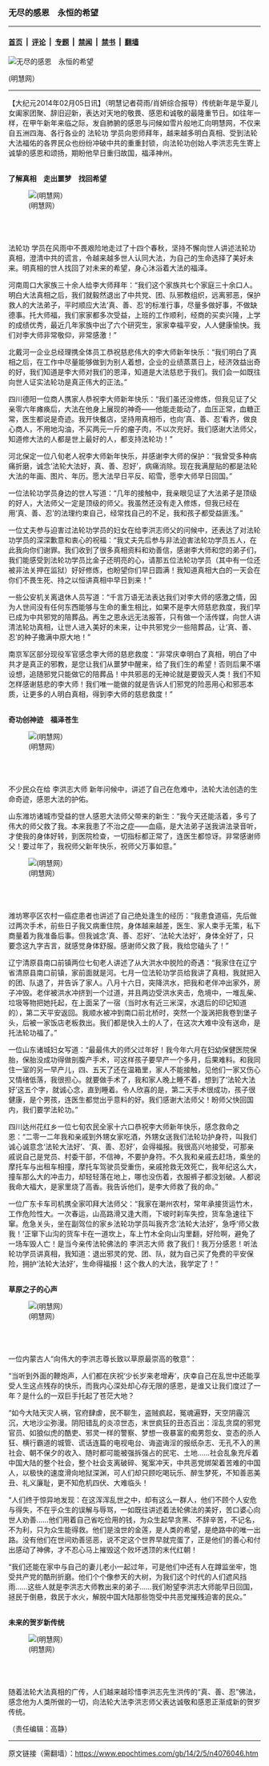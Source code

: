 ### 无尽的感恩　永恒的希望

---

#### [首页](../../../..?n4076046) &nbsp;|&nbsp; [评论](../../../../../epoch-comment?n4076046) &nbsp;|&nbsp; [专题](../../../../../epoch-special?n4076046) &nbsp;|&nbsp; [禁闻](../../../../../epoch-news?n4076046) &nbsp;|&nbsp; [禁书](../../../../../books?n4076046) &nbsp;|&nbsp; [翻墙](https://github.com/gfw-breaker/nogfw/blob/master/README.md?n4076046)


<div><img alt="无尽的感恩　永恒的希望" class="attachment-djy_600_400 size-djy_600_400 wp-post-image" src="https://i.epochtimes.com/assets/uploads/2014/02/1402050905121528-600x400.jpg"/>
<div class="caption">
 <p>
  (明慧网）
 </p>
</div></div><hr/><div class="post_content" id="artbody" itemprop="articleBody">
 <!-- article content begin -->
 <p>
  【大纪元2014年02月05日讯】（明慧记者荷雨/肖妍综合报导）传统新年是华夏儿女阖家团聚、辞旧迎新，表达对天地的敬畏、感恩和诚敬的最隆重节日。如往年一样，在甲午新年来临之际，发自肺腑的感恩与问候如雪片般地汇向明慧网，不仅来自五洲四海、各行各业的
  <ok href="https://www.epochtimes.com/gb/tag/%E6%B3%95%E8%BD%AE%E5%8A%9F.html">
   法轮功
  </ok>
  学员向恩师拜年，越来越多明白真相、受到法轮大法福佑的各界民众也纷纷冲破中共的重重封锁，向法轮功创始人李洪志先生寄上诚挚的感恩和颂扬，期盼他早日重归故国，福泽神州。
 </p>
 <p>
  <b>
   <br/>
   了解真相　走出噩梦　找回希望
  </b>
  <br/>
  <figure aria-describedby="caption-attachment-5691665" class="wp-caption aligncenter" id="attachment_5691665" style="width: 600px">
   <ok href=" https://i.epochtimes.com/assets/uploads/2014/02/1402050905261528-600x450.jpg" rel="noreferrer noopener" target="_blank">
    <img alt="(明慧网）" class="size-large wp-image-5691665" src="https://i.epochtimes.com/assets/uploads/2014/02/1402050905261528-600x450.jpg" title="(明慧网）"/>
   </ok>
   <br/><figcaption class="wp-caption-text" id="caption-attachment-5691665">
    (明慧网）
   </figcaption><br/>
  </figure><br/>
  <br/>
  <ok href="https://www.epochtimes.com/gb/tag/%E6%B3%95%E8%BD%AE%E5%8A%9F.html">
   法轮功
  </ok>
  学员在风雨中不畏艰险地走过了十四个春秋，坚持不懈向世人讲述法轮功真相，澄清中共的谎言，令越来越多世人认同大法，为自己的生命选择了美好未来。明真相的世人找回了对未来的希望，身心沐浴着大法的福泽。
 </p>
 <p>
  河南周口大家族三十余人给李大师拜年：“我们这个家族共七个家庭三十余口人。明白大法真相之后，我们就毅然退出了中共党、团、队邪教组织，远离邪恶，保护救人的大法弟子，平时顺应大法‘真、善、忍’的标准行事，尽量多做好事，不做缺德事。托大师福，我们家家都多次受益，上班的工作顺利，经商的买卖兴隆，上学的成绩优秀，最近几年家族中出了六个研究生，家家幸福平安，人人健康愉快。我们对李大师非常敬仰，非常感激！”
 </p>
 <p>
  北戴河一企业总经理携全体员工恭祝慈悲伟大的李大师新年快乐：“我们明白了真相之后，在工作中尽量能够做到为别人着想，企业的业绩蒸蒸日上，经济效益出奇的好，我们知道是李大师对我们的恩泽，知道是大法慈悲于我们。我们会一如既往向世人证实法轮功是真正伟大的正法。”
 </p>
 <p>
  四川德阳一位商人携家人恭祝李大师新年快乐：“我们虽还没修炼，但我见证了父亲零六年瘫痪后，大法在他身上展现的神奇——他能走能动了，血压正常，血糖正常，医生都说是奇迹。我开快餐店，坚持用真相币，也向‘真、善、忍’看齐，做良心商人，不用地沟油，不买两元一斤的瘤子肉，不以次充好。我们感谢大法师父，知道修大法的人都是世上最好的人，都支持法轮功！”
 </p>
 <p>
  河北保定一位八旬老人祝李大师新年快乐，并感谢李大师的保护：“我曾受多种病痛折磨，诚念‘法轮大法好，真、善、忍好’，病痛消除。现在我满屋贴的都是法轮大法的年画、图片、年历。愿大法早日平反、昭雪，愿李大师早日回国。”
 </p>
 <p>
  一位法轮功学员身边的世人写道：“几年的接触中，我亲眼见证了大法弟子是顶级的好人，大法师父一定是顶级的师父。我虽然还没有走入修炼，但我已经在用‘真、善、忍’的法理约束自己，经常找自己的不足，我和孩子都受益匪浅。”
 </p>
 <p>
  一位丈夫参与迫害过法轮功学员的妇女在给李洪志师父的问候中，还表达了对法轮功学员的深深歉意和衷心的祝福：“我丈夫先后参与非法迫害法轮功学员五人，在此我向你们谢罪。我们收到了很多真相资料和劝善信，感谢李大师和您的弟子们，我们能感受到法轮功学员比金子还明亮的心，请那五位法轮功学员（其中有一位还被非法关押在监狱）好好修炼，也盼望你们早日圆满！我知道真相大白的一天会在你们不畏生死、持之以恒讲真相中早日到来！”
 </p>
 <p>
  一些公安机关离退休人员写道：“千言万语无法表达我们对李大师的感激之情，因为人世间没有任何东西能够与生命的重生相比，如果不是李大师慈悲救度，我们早已成为中共邪党的陪葬品。再生之恩永远无法报答，只有做一个活传媒，向世人讲清法轮功真相，让世人进入美好的未来，让中共邪党少一些陪葬品，让‘真、善、忍’的种子撒满中原大地！”
 </p>
 <p>
  南京军区部分现役军官感念李大师的慈悲救度：“非常庆幸明白了真相，明白了中共才是真正的邪教，是您让我们从噩梦中醒来，给了我们生的希望！否则后果不堪设想，追随邪党只能做它的陪葬品！中共邪恶的无神论就是要毁灭人类！我们不知怎样感谢慈悲的李大师！我们唯一能做的就是告诉人们邪党的险恶用心和邪恶本质，让更多的人明白真相，得到李大师的慈悲救度！”
 </p>
 <p>
  <b>
   <br/>
   奇功创神迹　福泽苍生
  </b>
  <br/>
  <figure aria-describedby="caption-attachment-5691672" class="wp-caption aligncenter" id="attachment_5691672" style="width: 350px">
   <ok href=" https://i.epochtimes.com/assets/uploads/2014/02/1402050905191528.jpg" rel="noreferrer noopener" target="_blank">
    <img alt="(明慧网）" class="size-large wp-image-5691672" src="https://i.epochtimes.com/assets/uploads/2014/02/1402050905191528.jpg" title="(明慧网）"/>
   </ok>
   <br/><figcaption class="wp-caption-text" id="caption-attachment-5691672">
    (明慧网）
   </figcaption><br/>
  </figure><br/>
  <br/>
  不少民众在给
  <ok href="https://www.epochtimes.com/gb/tag/%E6%9D%8E%E6%B4%AA%E5%BF%97%E5%A4%A7%E5%B8%88.html">
   李洪志大师
  </ok>
  新年问候中，讲述了自己在危难中，法轮大法创造的生命奇迹，感恩大法的护佑。
 </p>
 <p>
  山东潍坊诸城市受益的世人感恩大法师父带来的新生：“我今天还能活着，多亏了伟大的师父救了我。本来我患了不治之症——血癌，是大法弟子送我讲法录音听，才使我的身体好转，到医院检查，一切指标都正常了，连医生都惊讶。非常感谢师父！要过年了，我祝师父新年快乐，祝师父万事如意。”
  <br/>
  <figure aria-describedby="caption-attachment-5691675" class="wp-caption aligncenter" id="attachment_5691675" style="width: 536px">
   <ok href=" https://i.epochtimes.com/assets/uploads/2014/02/1402050904541528.jpg" rel="noreferrer noopener" target="_blank">
    <img alt="(明慧网）" class="size-large wp-image-5691675" src="https://i.epochtimes.com/assets/uploads/2014/02/1402050904541528.jpg" title="(明慧网）"/>
   </ok>
   <br/><figcaption class="wp-caption-text" id="caption-attachment-5691675">
    (明慧网）
   </figcaption><br/>
  </figure><br/>
  <br/>
  潍坊寒亭区农村一癌症患者也讲述了自己绝处逢生的经历：“我患食道癌，先后做过两次手术，前些日子我又病重住院，身体越来越差，医生、家人束手无策，私下商量着为我准备后事。但我诚念‘真、善、忍好’、‘法轮大法好’，身体全好了，只要念这九字吉言，就感觉身体舒服。感谢师父救了我，我给您磕头了！”
 </p>
 <p>
  辽宁清原县南口前镇两位七旬老人讲述了从大洪水中脱险的奇遇：“我家住在辽宁省清原县南口前镇，家前面就是河。七月一位法轮功学员给我讲了真相，我就把入的团、队退了，并告诉了家人。八月十六日，突降洪水，把我和老伴冲出家外，房子冲毁。老伴被洪水冲挤到一个过道，并且两边受洪水夹击，危境中，一堆乱柴、垃圾等物把她托起，在上面呆了一宿（当时水有近三米深，水退后的印记知道的），第二天平安返回。我顺水被冲到南口前北桥时，突然一个漩涡把我卷到堡子头，后被一家饭店老板救出。我们都是快入土的人了，在这次大难中没有送命，是托法轮功福了。”
 </p>
 <p>
  一位山东诸城妇女写道：“最最伟大的师父过年好！我今年六月在妇幼保健医院保胎，保胎没成功得做剖腹产手术，可这样孩子要早产一个多月，后果难料。和我同住一室的另一早产儿，四、五天了还在温箱里，家人不能接触，见他们一家又伤心又情绪低落，我很担心。就要做手术了，我和家人晚上睡不着，想到了‘法轮大法好’这五个字，就诚心念，直到睡着。令人欣喜的是，第二天手术很成功，孩子很健康，是个男孩，连医生都觉出乎意料的好。我们感谢大法师父！盼师父快回国内，我们要学法轮功。”
 </p>
 <p>
  四川达州花红乡一位七旬农民全家十六口恭祝李大师新年快乐，感念救命之恩：“二零一二年我和亲戚到外甥女家吃酒，外甥女送我们法轮功护身符，叫我们诚心诚意念‘法轮大法好’、‘真、善、忍好’，会得福报。我很高兴地接受，可那亲戚说自己是党员、村委干部，不信神，不要护身符。不久我和亲戚去赶场，乘坐的摩托车与出租车相撞，摩托车驾驶员受重伤，亲戚抢救无效死亡，我年纪这么大，撞车那么大的冲击力，却轻轻落在地上，哪也没伤着，衣服裤子都没划破。人都说我命大福大，是家里烧了高香。我告诉他们，是李大师救了我的命。”
 </p>
 <p>
  一位广东卡车司机携全家叩拜大法师父：“我家在潮州农村，常年承接货运竹木，工作危险性大。一次春运，山高路滑又逢大雨，下坡时刹车失控，货车急速往下窜。危急关头，坐在副驾位的家乡法轮功学员叫我齐念‘法轮大法好’，急呼‘师父救我！’正窜下山沟的货车卡在一道坎上，车上竹木全向山沟里翻，好险啊，避免了一场车毁人亡！是当今亲传法轮佛法的
  <ok href="https://www.epochtimes.com/gb/tag/%E6%9D%8E%E6%B4%AA%E5%BF%97%E5%A4%A7%E5%B8%88.html">
   李洪志大师
  </ok>
  救了我们！我万分感恩！听法轮功学员讲真相，我知道：退出邪灵的党、团、队，就为自己买了免费的平安保险，拥护‘法轮大法好’，生命得福报！这个救人的大法，我学定了！”
 </p>
 <p>
  <b>
   <br/>
   草原之子的心声
  </b>
  <br/>
  <figure aria-describedby="caption-attachment-5691681" class="wp-caption aligncenter" id="attachment_5691681" style="width: 560px">
   <ok href=" https://i.epochtimes.com/assets/uploads/2014/02/1402050905031528.jpg" rel="noreferrer noopener" target="_blank">
    <img alt="(明慧网）" class="size-large wp-image-5691681" src="https://i.epochtimes.com/assets/uploads/2014/02/1402050905031528.jpg" title="(明慧网）"/>
   </ok>
   <br/><figcaption class="wp-caption-text" id="caption-attachment-5691681">
    (明慧网）
   </figcaption><br/>
  </figure><br/>
  <br/>
  一位内蒙古人“向伟大的李洪志尊长致以草原最崇高的敬意”：
 </p>
 <p>
  “当听到外面的鞭炮声，人们都在庆祝‘少长岁来老增寿’，庆幸自己在乱世中还能享受人生这点残存的快乐，而我内心深处却心存无限的感恩，是谁又让我们度过了一年？是什么的一双巨手托起了苍茫大地？
 </p>
 <p>
  “如今大陆天灾人祸，官府肆虐，民不聊生，盗贼疯起，冤魂遍野，天空阴霾沉沉，大地沙尘弥漫。阴阳错乱的炎凉世态，末世疯狂的丑态百出：淫乱贪腐的邪党官员、如狼似虎的酷吏、邪灵一样的警察、梦想一夜暴富的痴男怨女、变态的杀人狂、横行霸道的城管、谎话连篇的电视电台、诲盗诲淫的报纸杂志、无孔不入的黑社会、朝不保夕的收入、随时都可能被强拆强占的民宅、土地……社会乱象充斥着中国大陆的整个社会，整个社会支离破碎、冤案冲天，中共恶党绑架着苦难的中国人，以极快的速度滑向地狱深渊，可人们却只顾吃喝玩乐、醉生梦死，不知善恶美丑、礼义廉耻，更不知危机四伏、大难临头！
 </p>
 <p>
  “人们终于惊异地发现：在这浑浑乱世之中，却有这么一群人，他们不顾个人安危与得失，不在乎众生的误解与辱骂，一如既往讲述着法轮佛法的美好，苦口婆心向世人劝善……他们用着自己省吃俭用的钱，为众生起早贪黑、不辞辛苦，不记名，不为利，只为众生能得救。他们是浊世的金莲，是人类的希望，是绝路中的唯一出路。没有他们在世间劝善惩恶，说不定这个世界早就完蛋了，正是他们的善心和付出感动了神佛，才不忍心马上摧毁这个败坏透顶的末代红朝！
 </p>
 <p>
  “我们还能在家中与自己的妻儿老小一起过年，可是他们中还有人在蹲监坐牢，饱受共产党的酷刑折磨。他们个个像参天的大树，为我们这个时代的人们遮风挡雨……这些人就是李洪志大师教出来的弟子……我们盼望李洪志大师能早日回国，拯民于倒悬，救民于水火，解脱中国大陆那些饱受中共恶党摧残迫害的民众。”
 </p>
 <p>
  <b>
   <br/>
   未来的贺岁新传统
  </b>
  <br/>
  <figure aria-describedby="caption-attachment-5691686" class="wp-caption aligncenter" id="attachment_5691686" style="width: 600px">
   <ok href=" https://i.epochtimes.com/assets/uploads/2014/02/1402050905121528-600x450.jpg" rel="noreferrer noopener" target="_blank">
    <img alt="(明慧网）" class="size-large wp-image-5691686" src="https://i.epochtimes.com/assets/uploads/2014/02/1402050905121528-600x450.jpg" title="(明慧网）"/>
   </ok>
   <br/><figcaption class="wp-caption-text" id="caption-attachment-5691686">
    (明慧网）
   </figcaption><br/>
  </figure><br/>
  <br/>
  随着法轮大法真相的广传，人们越来越珍惜李洪志先生洪传的“真、善、忍”佛法，感念他为人类所做的一切，向法轮大法李洪志师父表达诚敬和感恩正渐成新的贺岁传统。
 </p>
 <p>
  （责任编辑：高静）
 </p>
 <!-- article content end -->
 <div id="below_article_ad">
 </div>
</div>


---

原文链接（需翻墙）：https://www.epochtimes.com/gb/14/2/5/n4076046.htm